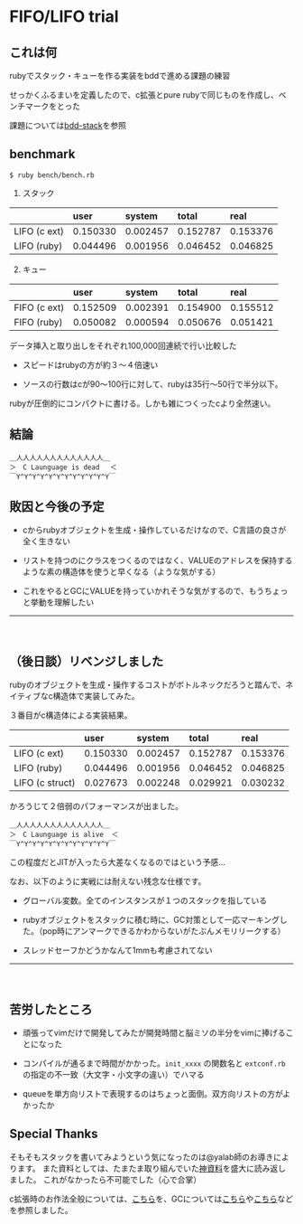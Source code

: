 # FIFO/LIFO trial

## これは何

rubyでスタック・キューを作る実装をbddで進める課題の練習

せっかくふるまいを定義したので、c拡張とpure rubyで同じものを作成し、ベンチマークをとった

課題については[bdd-stack](https://github.com/jiraffeinc/bdd-stack)を参照

## benchmark

```
$ ruby bench/bench.rb
```

1. スタック

| | user | system | total | real |
|:--- | :--- | :--- | :--- | :--- |
| LIFO (c ext) | 0.150330 | 0.002457 | 0.152787 | 0.153376 |
| LIFO (ruby) | 0.044496 | 0.001956 | 0.046452 | 0.046825 |


2. キュー

| | user | system | total | real |
|:--- | :--- | :--- | :--- | :--- |
| FIFO (c ext) | 0.152509 | 0.002391 | 0.154900 | 0.155512 |
| FIFO (ruby) | 0.050082 | 0.000594 | 0.050676 | 0.051421 |

データ挿入と取り出しをそれぞれ100,000回連続で行い比較した

* スピードはrubyの方が約３〜４倍速い

* ソースの行数はcが90〜100行に対して、rubyは35行〜50行で半分以下。

rubyが圧倒的にコンパクトに書ける。しかも雑につくったcより全然速い。

## 結論

```
＿人人人人人人人人人人人人人＿
＞　C Launguage is dead 　＜
￣Y^Y^Y^Y^Y^Y^Y^Y^Y^Y^Y^Y￣
```

## 敗因と今後の予定

* cからrubyオブジェクトを生成・操作しているだけなので、C言語の良さが全く生きない

* リストを持つのにクラスをつくるのではなく、VALUEのアドレスを保持するような素の構造体を使うと早くなる（ような気がする）

* これをやるとGCにVALUEを持っていかれそうな気がするので、もうちょっと挙動を理解したい
　 
　 
---
　 

## （後日談）リベンジしました

rubyのオブジェクトを生成・操作するコストがボトルネックだろうと踏んで、ネイティブなc構造体で実装してみた。

３番目がc構造体による実装結果。

| | user | system | total | real |
|:--- | :--- | :--- | :--- | :--- |
| LIFO (c ext) | 0.150330 | 0.002457 | 0.152787 | 0.153376 |
| LIFO (ruby) | 0.044496 | 0.001956 | 0.046452 | 0.046825 |
| LIFO (c struct) | 0.027673 | 0.002248 | 0.029921 | 0.030232 |

かろうじて２倍弱のパフォーマンスが出ました。

```
＿人人人人人人人人人人人人人＿
＞　C Launguage is alive  ＜
￣Y^Y^Y^Y^Y^Y^Y^Y^Y^Y^Y^Y￣
```

この程度だとJITが入ったら大差なくなるのではという予感...

なお、以下のように実戦には耐えない残念な仕様です。

* グローバル変数。全てのインスタンスが１つのスタックを指している

* rubyオブジェクトをスタックに積む時に、GC対策として一応マーキングした。（pop時にアンマークできるかわからないがたぶんメモリリークする）

* スレッドセーフかどうかなんて1mmも考慮されてない
　 
　 
---
　 

## 苦労したところ

* 頑張ってvimだけで開発してみたが開発時間と脳ミソの半分をvimに捧げることになった

* コンパイルが通るまで時間がかかった。`init_xxxx` の関数名と `extconf.rb` の指定の不一致（大文字・小文字の違い）でハマる

* queueを単方向リストで表現するのはちょっと面倒。双方向リストの方がよかったか

## Special Thanks

そもそもスタックを書いてみようという気になったのは@yalab師のお導きによります。
また資料としては、たまたま取り組んでいた[神資料](https://github.com/ko1/rubyhackchallenge/blob/master/JA/3_practice.md)を盛大に読み返しました。
これがなかったら不可能でした（心で合掌）

c拡張時のお作法全般については、[こちら](https://docs.ruby-lang.org/en/2.5.0/extension_ja_rdoc.html)を、GCについては[こちら](http://i.loveruby.net/ja/rhg/book/gc.html)や[こちら](http://d.hatena.ne.jp/mirichi/20130618/p1)などを参照しました。

